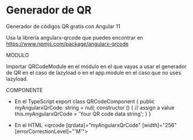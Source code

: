 # Generador de QR
Generador de códigos QR gratis con Angular 11

Usa la librería angularx-qrcode que puedes encontrar en https://www.npmjs.com/package/angularx-qrcode

MÓDULO

Importar QRCodeModule en el módulo en el que vayas a usar el generador de QR en el caso de lazyload o en el app.module en el caso que no uses lazyload.

COMPONENTE
- En el TypeScript
export class QRCodeComponent {
  public myAngularxQrCode: string = null;
  constructor () {
    // assign a value
    this.myAngularxQrCode = 'Your QR code data string';
  }
}

- En el HTML 
<qrcode [qrdata]="myAngularxQrCode" [width]="256" [errorCorrectionLevel]="'M'"></qrcode>
